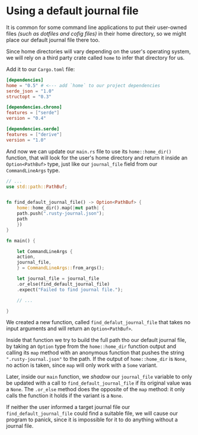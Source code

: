 # Using a default journal file

It is common for some command line applications to put their user-owned files *(such as dotfiles and
cofig files)* in their home directory, so we might place our default journal file there too.

Since home directories will vary depending on the user's operating system, we will rely on a third
party crate called `home` to infer that directory for us.

Add it to our `Cargo.toml` file:

```toml
[dependencies]
home = "0.5" # <--- add `home` to our project dependencies
serde_json = "1.0"
structopt = "0.3"

[dependencies.chrono]
features = ["serde"]
version = "0.4"

[dependencies.serde]
features = ["derive"]
version = "1.0"
```

And now we can update our `main.rs` file to use its `home::home_dir()` function, that will look for
the user's home directory and return it inside an `Option<PathBuf>` type, just like our
`journal_file` field from our `CommandLineArgs` type.

```rust
// ...
use std::path::PathBuf;


fn find_default_journal_file() -> Option<PathBuf> {
    home::home_dir().map(|mut path| {
	path.push(".rusty-journal.json");
	path
    })
}

fn main() {

    let CommandLineArgs {
	action,
	journal_file,
    } = CommandLineArgs::from_args();

    let journal_file = journal_file
	.or_else(find_default_journal_file)
	.expect("Failed to find journal file.");

    // ...

}
```

We created a new function, called `find_defalut_journal_file` that takes no input arguments and will
return an `Option<PathBuf>`.

Inside that function we try to build the full path tho our default journal file, by taking an
`Option` type from the `home::home_dir` function output and calling its `map` method with an
anonymous function that pushes the string `".rusty-journal.json"` to the path. If the output of
`home::home_dir` is `None`, no action is taken, since `map` will only work with a `Some` variant.

Later, inside our `main` function, we *shadow* our `journal_file` variable to only be updated with a
call to `find_default_journal_file` if its original value was a `None`. The `.or_else` method does
the opposite of the `map` method: it only calls the function it holds if the variant is a `None`.

If neither the user informed a target journal file our `find_default_journal_file` could find a
suitable file, we will cause our program to panick, since it is impossible for it to do anything
without a journal file.
